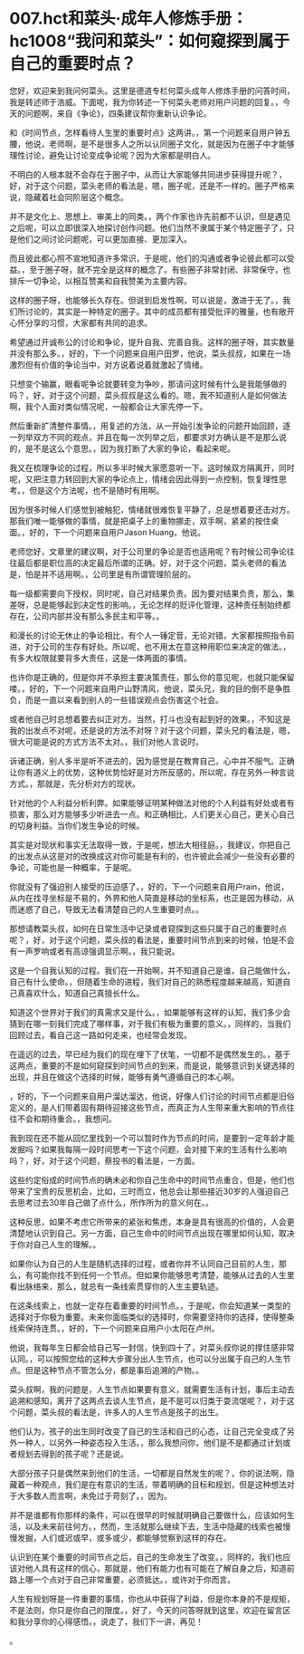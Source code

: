 # 007.hct和菜头·成年人修炼手册：hc1008“我问和菜头”：如何窥探到属于自己的重要时点？

您好，欢迎来到我问何菜头。这里是德道专栏何菜头成年人修炼手册的问答时间，我是转述师于浩威。下面呢，我为你转述一下何菜头老师对用户问题的回复。，今天的问题啊，来自《争论》，四条建议帮你重新认识争论。

和《时间节点，怎样看待人生里的重要时点》这两讲。，第一个问题来自用户钟五腰，他说，老师啊，是不是很多人之所以认同圈子文化，就是因为在圈子中才能够理性讨论，避免让讨论变成争论呢？因为大家都是明白人。

不明白的人根本就不会存在于圈子中，从而让大家能够共同进步获得提升呢？，好，对于这个问题，菜头老师的看法是，嗯，圈子呢，还是不一样的。圈子严格来说，隐藏着社会同阶层这个概念。

并不是文化上、思想上、审美上的同类。，两个作家也许先前都不认识，但是遇见之后呢，可以立即很深入地探讨创作问题。他们当然不隶属于某个特定圈子了，只是他们之间讨论问题呢，可以更加直接、更加深入。

而且彼此都心照不宣地知道许多常识，于是呢，他们的沟通或者争论彼此都可以受益。，至于圈子呀，就不完全是这样的概念了。有些圈子非常封闭、非常保守，也排斥一切争论，以相互赞美和自我赞美为主要内容。

这样的圈子呀，也能够长久存在。但说到启发性啊，可以说是，激进于无了。，我们所讨论的，其实是一种特定的圈子。其中的成员都有接受批评的雅量，也有敞开心怀分享的习惯，大家都有共同的追求。

希望通过开诚布公的讨论和争论，提升自我、完善自我。这样的圈子呀，其实数量并没有那么多。，好的，下一个问题来自用户田罗，他说，菜头叔叔，如果在一场激烈但有价值的争论当中，对方说着说着就激起了情绪。

只想变个输赢，眼看呢争论就要转变为争吵，那请问这时候有什么是我能够做的吗？，好，对于这个问题，菜头叔叔是这么看的。嗯，我不知道别人是如何做法啊，我个人面对类似情况呢，一般都会让大家先停一下。

然后重新扩清整件事情。，用复述的方法，从一开始引发争论的问题开始回顾，逐一列举双方不同的观点，并且在每一次列举之后，都要求对方确认是不是那么说的，是不是这么个意思。，因为我打断了大家的争论，看起来呢。

我又在梳理争论的过程，所以多半时候大家愿意听一下。这时候双方隔离开，同时呢，又把注意力转回到大家的争论点上，情绪会因此得到一点控制，恢复理性思考。，但是这个方法呢，也不是随时有用啊。

因为很多时候人们感觉到被触犯，情绪就很难恢复平静了，总是想着要还击对方。那我们唯一能够做的事情，就是把桌子上的重物挪走，双手啊，紧紧的按住桌面。，好的，下一个问题来自用户Jason Huang，他说。

老师您好，文章里的建议啊，对于公司里的争论是否也适用呢？有时候公司争论往往最后都是职位高的决定最后所谓的正确。好，对于这个问题，菜头老师的看法是，怕是并不适用啊。，公司里是有所谓管理阶层的。

每一级都需要向下授权，同时呢，自己对结果负责。因为要对结果负责，那么，集差呀，总是能够起到决定性的影响。，无论怎样的贬评化管理，这种责任制始终都存在，公司内部并没有那么多民主和平等。。

和漫长的讨论无休止的争论相比，有个人一锤定音，无论对错，大家都按照指令前进，对于公司的生存有好处。所以呢，也不用太在意这种用职位来决定的做法。，有多大权限就要背多大责任，这是一体两面的事情。

也许你是正确的，但是你并不承担主要决策责任，那么你的意见呢，也就只能保留喽。，好的，下一个问题来自用户山野清风，他说，菜头兄，我的目的倒不是争胜负，而是一直以来看到别人的一些错误观点会伤害这个社会。

或者他自己时总想着要去纠正对方。当然，打斗也没有起到好的效果。，不知这是我的出发点不对呢，还是说的方法不对呀？对于这个问题，菜头兄的看法是，嗯，很大可能是说的方式方法不太对。，我们对他人言说时。

诉诸正确，别人多半是听不进去的，因为感觉是在教育自己，心中并不服气。正确让你有道义上的优势，这种优势恰好是对方所反感的，所以呢，存在另外一种言说方式。，那就是，先分析对方的现状。

针对他的个人利益分析利弊。如果能够证明某种做法对他的个人利益有好处或者有损害，那么对方能够多少听进去一点。和正确相比，人们更关心自己，更关心自己的切身利益。当你们发生争论的时候。

其实是对现状和事实无法取得一致，于是呢，想法大相径庭。，我建议，你把自己的出发点从这是对的改换成这对你可能是有利的，也许彼此会减少一些没有必要的争论，可能也是一种概率，于是呢。

你就没有了强迫别人接受的压迫感了。，好的，下一个问题来自用户rain，他说，从内在找寻坐标是不易的，外界和他人简直是移动的坐标系，也正是因为移动，从而迷惑了自己，导致无法看清楚自己的人生重要时点。。

那想请教菜头叔，如何在日常生活中记录或者窥探到这些只属于自己的重要时点呢？，好，对于这个问题，菜头叔的看法是，重要时间节点到来的时候，怕是不会有一声罗响或者有高谅强调显示啊。，我只能说。

这是一个自我认知的过程。我们在一开始啊，并不知道自己是谁，自己能做什么，自己有什么使命。，但随着生命的进程，我们对自己的熟悉程度越来越高，知道自己真喜欢什么，知道自己真擅长什么。

知道这个世界对于我们的真需求又是什么。，如果能够有这样的认知，我们多少会猜到在哪一刻我们完成了哪样事，对于我们有极为重要的意义。，同样的，当我们回顾过去，看自己这一路如何走来，也经常会发现。

在遥远的过去，早已经为我们的现在埋下了伏笔，一切都不是偶然发生的。，基于这两点，重要的不是如何窥探到时间节点的到来，而是说，能够意识到关键选择的出现，并且在做这个选择的时候，能够有勇气遵循自己的本心啊。

，好的，下一个问题来自用户溜达溜达，他说，好像人们讨论的时间节点都是旧俗定义的，是人们带着固有期待迎接这些节点，而真正为人生带来重大影响的节点往往不会和期待重合。，我想问。

我到现在还不能从回忆里找到一个可以暂时作为节点的时间，是要到一定年龄才能发掘吗？如果我每隔一段时间思考一下这个问题，会对接下来的生活有什么影响吗？，好，对于这个问题，蔡投书的看法是，一方面。

这些约定俗成的时间节点的确未必和你自己生命中的时间节点重合，但是，他们也带来了宝贵的反思机会，比如，三时而立，他总会让那些接近30岁的人强迫自己去思考过去30年自己做了点什么，所作所为的意义何在。。

这种反思，如果不考虑它所带来的紧张和焦虑，本身是具有很高的价值的，人会更清楚地认识到自己。另一方面，自己生命中的时间节点出现在哪里如何认知，取决于你对自己人生的理解。。

如果你认为自己的人生是随机选择的过程，或者你并不认同自己目前的人生，那么，有可能你找不到任何一个节点。但如果你能够思考清楚，能够从过去的人生里看出脉络来，那么，就总有一条线索贯穿你的人生主要轨迹。

在这条线索上，也就一定存在着重要的时间节点。，于是呢，你会知道某一类型的选择对于你极为重要。未来你面临类似的选择时，你需要坚持你的选择，使得整条线索保持连贯。，好的，下一个问题来自用户小太阳在卢州。

他说，我每年生日都会给自己写一封信，快到四十了，对菜头叔你说的撑住感非常认同。，可以按照您给的这种大步骤分出人生节点，也可以分出属于自己的人生节点。但是这种节点不管怎么分，都是事后追溯的产物。。

菜头叔啊，我的问题是，人生节点如果要有意义，就需要生活有计划，事后主动去追溯和感知，离开了这两点去谈人生节点，是不是可以归类于耍流氓呢？，对于这个问题，菜头叔的看法是，许多人的人生节点是孩子的出生。

他们认为，孩子的出生同时改变了自己的生活和自己的心态，让自己完全变成了另外一种人，以另外一种姿态投入生活。，那么我想问你，他们是不是都通过计划或者规划去得到的孩子呢？还是说。

大部分孩子只是偶然来到他们的生活，一切都是自然发生的呢？，你的说法啊，隐藏着一种观点，我们是在有意识的生活，带着明确的目标和规划，但是这种想法对于大多数人而言啊，未免过于苛刻了。，因为。

并不是谁都有你那样的条件，可以在很早的时候就明确自己要做什么，应该如何生活，以及未来前往何方。，然而，生活就那么继续下去，生活中隐藏的线索也被慢慢发掘，人们或迟或早，或多或少，都能够觉察到这样的存在。

认识到在某个重要的时间节点之后，自己的生命发生了改变。，同样的，我们也应该对他人具有这样的信心，那就是，他们有能力也有可能在了解自身之后，知道前路上哪一个点对于自己非常重要，必须抵达。，或许对于你而言。

人生有规划呀是一件重要的事情，你也从中获得了利益，但是你本身的不是规矩，不是法则，你只是你自己的限度。，好了，今天的问答呀就到这里，欢迎在留言区和我分享你的心得感悟。，说走了，我们下一讲，再见！

。